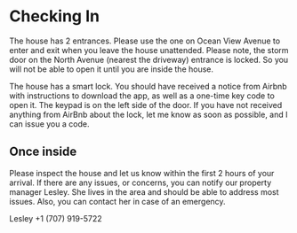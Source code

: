 # Checking In

The house has 2 entrances. Please use the one on Ocean View Avenue to enter and exit when you leave the house unattended. Please note, the storm door on the North Avenue (nearest the driveway) entrance is locked. So you will not be able to open it until you are inside the house.

The house has a smart lock. You should have received a notice from Airbnb with instructions to download the app, as well as a one-time key code to open it. The keypad is on the left side of the door. If you have not received anything from AirBnb about the lock, let me know as soon as possible, and I can issue you a code.

## Once inside

Please inspect the house and let us know within the first 2 hours of your arrival. If there are any issues, or concerns, you can notify our property manager Lesley. She lives in the area and should be able to address most issues. Also, you can contact her in case of an emergency.

Lesley +1 (707) 919-5722
